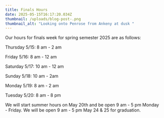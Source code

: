 ```yaml
---
title: Finals Hours
date: 2025-05-15T16:17:20.034Z
thumbnail: /uploads/blog-post-.png
thumbnail_alt: "Looking onto Penrose from Ankeny at dusk "
---
```

Our hours for finals week for spring semester 2025 are as follows:

Thursday 5/15: 8 am - 2 am

Friday 5/16: 8 am - 12 am 

Saturday 5/17: 10 am - 12 am

Sunday 5/18: 10 am - 2am

Monday 5/19: 8 am - 2 am

Tuesday 5/20: 8 am - 8 pm

We will start summer hours on May 20th and be open 9 am - 5 pm Monday - Friday. We will be open 9 am - 5 pm May 24 & 25 for graduation.